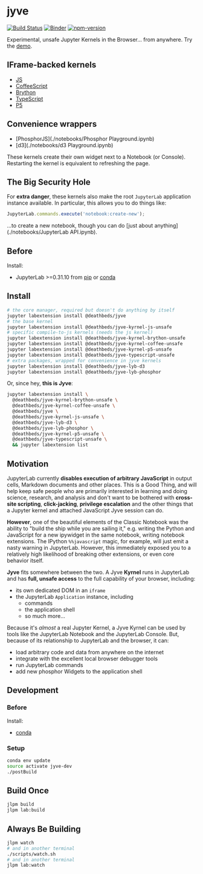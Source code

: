 # jyve

[![Build Status][travis-badge]][travis] [![Binder][binder-badge]][binder] [![npm-version][]][npm-search]

Experimental, unsafe Jupyter Kernels in the Browser... from anywhere. Try the [demo][].

[demo]: https://deathbeds.github.io/jyve
[travis]: https://travis-ci.org/deathbeds/jyve
[travis-badge]: https://travis-ci.org/deathbeds/jyve.svg?branch=master
[binder]: https://mybinder.org/v2/gh/deathbeds/jyve/master?urlpath=lab/tree/index.ipynb
[binder-badge]: https://mybinder.org/badge.svg
[npm-version]: https://badge.fury.io/js/%40deathbeds%2Fjyve.svg
[npm-search]: https://www.npmjs.com/search?q=jyve%20keywords%3Ajupyterlab-extension

## IFrame-backed kernels

* [JS](./notebooks/JavaScript.ipynb)
* [CoffeeScript](./notebooks/CoffeeScript.ipynb)
* [Brython](./notebooks/Brython.ipynb)
* [TypeScript](./notebooks/TypeScript.ipynb)
* [P5](./notebooks/P5.ipynb)

## Convenience wrappers

* [PhosphorJS](./notebooks/Phosphor Playground.ipynb)
* [d3](./notebooks/d3 Playground.ipynb)

These kernels create their own widget next to a
Notebook (or Console). Restarting the kernel is equivalent to refreshing the
page.

## The Big Security Hole

For **extra danger**, these kernels also make the root `JupyterLab` application
instance available. In particular, this allows you to do things like:

```JavaScript
JupyterLab.commands.execute('notebook:create-new');
```

...to create a new notebook, though you can do
[just about anything](./notebooks/JupyterLab API.ipynb).

## Before

Install:

* JupyterLab >=0.31.10 from [pip](https://pypi.io/project/jupyterlab) or
  [conda](https://anaconda.org/conda-forge/jupyterlab)

## Install

```bash
# the core manager, required but doesn't do anything by itself
jupyter labextension install @deathbeds/jyve
# the base kernel
jupyter labextension install @deathbeds/jyve-kyrnel-js-unsafe
# specific compile-to-js kernels (needs the js kernel)
jupyter labextension install @deathbeds/jyve-kyrnel-brython-unsafe
jupyter labextension install @deathbeds/jyve-kyrnel-coffee-unsafe
jupyter labextension install @deathbeds/jyve-kyrnel-p5-unsafe
jupyter labextension install @deathbeds/jyve-typescript-unsafe
# extra packages, wrapped for convenience in jyve kernels
jupyter labextension install @deathbeds/jyve-lyb-d3
jupyter labextension install @deathbeds/jyve-lyb-phosphor
```

Or, since hey, **this is Jyve**:

```bash
jupyter labextension install \
  @deathbeds/jyve-kyrnel-brython-unsafe \
  @deathbeds/jyve-kyrnel-coffee-unsafe \
  @deathbeds/jyve \
  @deathbeds/jyve-kyrnel-js-unsafe \
  @deathbeds/jyve-lyb-d3 \
  @deathbeds/jyve-lyb-phosphor \
  @deathbeds/jyve-kyrnel-p5-unsafe \
  @deathbeds/jyve-typescript-unsafe \
  && jupyter labextension list
```

## Motivation

JupyterLab currently **disables execution of arbitrary JavaScript** in output
cells, Markdown documents and other places. This is a Good Thing,
and will help keep safe people who are primarily interested in learning and
doing science, research, and analysis and don't want to be bothered with
**cross-site scripting**, **click-jacking**, **privilege escalation** and the
other things that a Jupyter kernel and attached JavaScript Jyve session can do.

**However**, one of the beautiful elements of the Classic Notebook was the
ability to "build the ship while you are sailing it," e.g. writing the Python
and JavaScript for a new ipywidget in the same notebook, writing notebook
extensions. The IPython `%%javascript` magic, for example, will just emit a
nasty warning in JupyterLab. However, this immediately exposed you to a
relatively high likelihood of breaking other extensions, or even core behavior
itself.

**Jyve** fits somewhere between the two. A Jyve **Kyrnel** runs in JupyterLab
and has **full, unsafe access** to the full capability of your browser,
including:

* its own dedicated DOM in an `iframe`
* the JupyterLab `Application` instance, including
  * commands
  * the application shell
  * so much more...

Because it's _almost_ a real Jupyter Kernel, a Jyve Kyrnel can be used by tools
like the JupyterLab Notebook and the JupyterLab Console. But, because of its
relationship to JupyterLab and the browser, it can:

* load arbitrary code and data from anywhere on the internet
* integrate with the excellent local browser debugger tools
* run JupyterLab commands
* add new phosphor Widgets to the application shell

## Development

### Before

Install:

* [conda](https://conda.io/docs/user-guide/install/download.html)

### Setup

```bash
conda env update
source activate jyve-dev
./postBuild
```

## Build Once

```bash
jlpm build
jlpm lab:build
```

## Always Be Building

```bash
jlpm watch
# and in another terminal
./scripts/watch.sh
# and in another terminal
jlpm lab:watch
```

